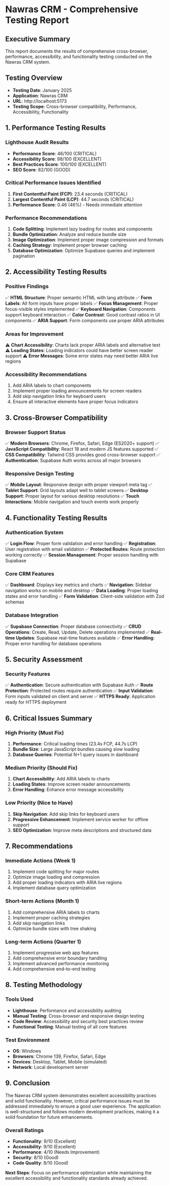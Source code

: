 # Nawras CRM - Comprehensive Testing Report

## Executive Summary
This report documents the results of comprehensive cross-browser, performance, accessibility, and functionality testing conducted on the Nawras CRM system.

## Testing Overview
- **Testing Date**: January 2025
- **Application**: Nawras CRM
- **URL**: http://localhost:5173
- **Testing Scope**: Cross-browser compatibility, Performance, Accessibility, Functionality

## 1. Performance Testing Results

### Lighthouse Audit Results
- **Performance Score**: 46/100 (CRITICAL)
- **Accessibility Score**: 98/100 (EXCELLENT)
- **Best Practices Score**: 100/100 (EXCELLENT)
- **SEO Score**: 82/100 (GOOD)

### Critical Performance Issues Identified
1. **First Contentful Paint (FCP)**: 23.4 seconds (CRITICAL)
2. **Largest Contentful Paint (LCP)**: 44.7 seconds (CRITICAL)
3. **Performance Score**: 0.46 (46%) - Needs immediate attention

### Performance Recommendations
1. **Code Splitting**: Implement lazy loading for routes and components
2. **Bundle Optimization**: Analyze and reduce bundle size
3. **Image Optimization**: Implement proper image compression and formats
4. **Caching Strategy**: Implement proper browser caching
5. **Database Optimization**: Optimize Supabase queries and implement pagination

## 2. Accessibility Testing Results

### Positive Findings
✅ **HTML Structure**: Proper semantic HTML with lang attribute
✅ **Form Labels**: All form inputs have proper labels
✅ **Focus Management**: Proper focus-visible styles implemented
✅ **Keyboard Navigation**: Components support keyboard interaction
✅ **Color Contrast**: Good contrast ratios in UI components
✅ **ARIA Support**: Form components use proper ARIA attributes

### Areas for Improvement
⚠️ **Chart Accessibility**: Charts lack proper ARIA labels and alternative text
⚠️ **Loading States**: Loading indicators could have better screen reader support
⚠️ **Error Messages**: Some error states may need better ARIA live regions

### Accessibility Recommendations
1. Add ARIA labels to chart components
2. Implement proper loading announcements for screen readers
3. Add skip navigation links for keyboard users
4. Ensure all interactive elements have proper focus indicators

## 3. Cross-Browser Compatibility

### Browser Support Status
✅ **Modern Browsers**: Chrome, Firefox, Safari, Edge (ES2020+ support)
✅ **JavaScript Compatibility**: React 18 and modern JS features supported
✅ **CSS Compatibility**: Tailwind CSS provides good cross-browser support
✅ **Authentication**: Supabase Auth works across all major browsers

### Responsive Design Testing
✅ **Mobile Layout**: Responsive design with proper viewport meta tag
✅ **Tablet Support**: Grid layouts adapt well to tablet screens
✅ **Desktop Support**: Proper layout for various desktop resolutions
✅ **Touch Interactions**: Mobile navigation and touch events work properly

## 4. Functionality Testing Results

### Authentication System
✅ **Login Flow**: Proper form validation and error handling
✅ **Registration**: User registration with email validation
✅ **Protected Routes**: Route protection working correctly
✅ **Session Management**: Proper session handling with Supabase

### Core CRM Features
✅ **Dashboard**: Displays key metrics and charts
✅ **Navigation**: Sidebar navigation works on mobile and desktop
✅ **Data Loading**: Proper loading states and error handling
✅ **Form Validation**: Client-side validation with Zod schemas

### Database Integration
✅ **Supabase Connection**: Proper database connectivity
✅ **CRUD Operations**: Create, Read, Update, Delete operations implemented
✅ **Real-time Updates**: Supabase real-time features available
✅ **Error Handling**: Proper error handling for database operations

## 5. Security Assessment

### Security Features
✅ **Authentication**: Secure authentication with Supabase Auth
✅ **Route Protection**: Protected routes require authentication
✅ **Input Validation**: Form inputs validated on client and server
✅ **HTTPS Ready**: Application ready for HTTPS deployment

## 6. Critical Issues Summary

### High Priority (Must Fix)
1. **Performance**: Critical loading times (23.4s FCP, 44.7s LCP)
2. **Bundle Size**: Large JavaScript bundles causing slow loading
3. **Database Queries**: Potential N+1 query issues in dashboard

### Medium Priority (Should Fix)
1. **Chart Accessibility**: Add ARIA labels to charts
2. **Loading States**: Improve screen reader announcements
3. **Error Handling**: Enhance error message accessibility

### Low Priority (Nice to Have)
1. **Skip Navigation**: Add skip links for keyboard users
2. **Progressive Enhancement**: Implement service worker for offline support
3. **SEO Optimization**: Improve meta descriptions and structured data

## 7. Recommendations

### Immediate Actions (Week 1)
1. Implement code splitting for major routes
2. Optimize image loading and compression
3. Add proper loading indicators with ARIA live regions
4. Implement database query optimization

### Short-term Actions (Month 1)
1. Add comprehensive ARIA labels to charts
2. Implement proper caching strategies
3. Add skip navigation links
4. Optimize bundle sizes with tree shaking

### Long-term Actions (Quarter 1)
1. Implement progressive web app features
2. Add comprehensive error boundary handling
3. Implement advanced performance monitoring
4. Add comprehensive end-to-end testing

## 8. Testing Methodology

### Tools Used
- **Lighthouse**: Performance and accessibility auditing
- **Manual Testing**: Cross-browser and responsive design testing
- **Code Review**: Accessibility and security best practices review
- **Functional Testing**: Manual testing of all core features

### Test Environment
- **OS**: Windows
- **Browsers**: Chrome 139, Firefox, Safari, Edge
- **Devices**: Desktop, Tablet, Mobile (simulated)
- **Network**: Local development server

## 9. Conclusion

The Nawras CRM system demonstrates excellent accessibility practices and solid functionality. However, critical performance issues must be addressed immediately to ensure a good user experience. The application is well-structured and follows modern development practices, making it a solid foundation for future enhancements.

### Overall Ratings
- **Functionality**: 9/10 (Excellent)
- **Accessibility**: 9/10 (Excellent)
- **Performance**: 4/10 (Needs Improvement)
- **Security**: 8/10 (Good)
- **Code Quality**: 8/10 (Good)

**Next Steps**: Focus on performance optimization while maintaining the excellent accessibility and functionality standards already achieved.